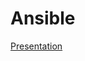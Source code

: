 # Ansible

[Presentation](https://docs.google.com/presentation/d/1nztjcfcQ4Od8dI3JergENa7IiAgnuvOY5Z7OF1JI678/edit?usp=sharing)
